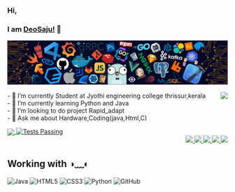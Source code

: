 ### Hi,
###  I am [DeoSaju!](http://deosaju.github.io/codead) 👋
<p align="center">
  <img src="header.png" alt="header"/>
</p>
  <div id="Intro_Say_hai">
    <img align=right src="https://komarev.com/ghpvc/?username=DeoSaju&color=brightgreen">
    <p>
      - 🔭 I’m currently Student at Jyothi engineering college thrissur,kerala<br>
      - 🌱 I’m currently learning Python and Java<br>
      - 👯 I’m looking to do project Rapid_adapt<br>
      - 💬 Ask me about Hardware,Coding(java,Html,C)<br>    
  </p>  
  <div id="Status">
      <a align="left" href="https://github.com/deosaju/github-readme-stats">
        <img align="center" src="https://github-readme-stats.vercel.app/api/top-langs/?username=DeoSaju&layout=compact&theme=material-palenight" />
       <a align="right" href="https://github.com/anuraghazra/github-readme-stats/actions">
      <img alt="Tests Passing" src="https://github.com/anuraghazra/github-readme-stats/workflows/Test/badge.svg" />
    </a>
        <div align="right">
       <a title="Instagram" href="https://instagram.com/deo_saju">
    <img src="https://img.icons8.com/fluent-systems-filled/24/000000/instagram-new.png"/>
    </a>
    <a title="Facebook" href="https://facebook.com/Deo saju">
    <img src="https://img.icons8.com/fluent-systems-filled/24/000000/facebook-new.png"/>
    </a>
    <a title="LinkedIn" href="https://www.linkedin.com/in/Deosaju/">
    <img src="https://img.icons8.com/fluent-systems-filled/24/000000/linkedin.png"/>
    </a>
    <a title="Email" href="mailto:deosaju2260@gmail.com">
    <img src="https://img.icons8.com/material-sharp/24/000000/email.png"/>
    </a>
    <a title="Discord" href="discord.com/LopzBoy#6652">
    <img src="https://img.icons8.com/material-sharp/24/000000/discord-logo.png">
    </a>
      </div>
     <div>
      
</div>
      
## Working with ◑﹏◐
![Java](https://img.shields.io/badge/-Java-007396?style=flat-square&logo=java)
![HTML5](https://img.shields.io/badge/-HTML5-E34F26?style=flat-square&logo=html5&logoColor=white)
![CSS3](https://img.shields.io/badge/-CSS3-1572B6?style=flat-square&logo=css3)
![Python](https://img.shields.io/badge/-Python-ffff47?style=flat-square&logo=python)
![GitHub](https://img.shields.io/badge/-GitHub-181717?style=flat-square&logo=github)



